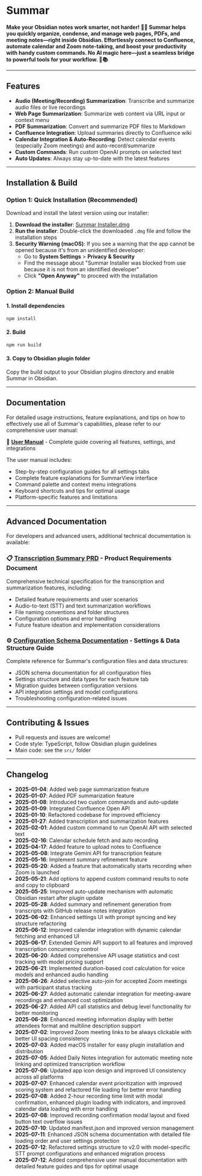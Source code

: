 # Summar

**Make your Obsidian notes work smarter, not harder! 📝✨ Summar helps you quickly organize, condense, and manage web pages, PDFs, and meeting notes—right inside Obsidian. Effortlessly connect to Confluence, automate calendar and Zoom note-taking, and boost your productivity with handy custom commands. No AI magic here—just a seamless bridge to powerful tools for your workflow. 🚀📚**  

---

## Features

- **Audio (Meeting/Recording) Summarization**: Transcribe and summarize audio files or live recordings
- **Web Page Summarization**: Summarize web content via URL input or context menu
- **PDF Summarization**: Convert and summarize PDF files to Markdown
- **Confluence Integration**: Upload summaries directly to Confluence wiki
- **Calendar Integration & Auto-Recording**: Detect calendar events (especially Zoom meetings) and auto-record/summarize
- **Custom Commands**: Run custom OpenAI prompts on selected text
- **Auto Updates**: Always stay up-to-date with the latest features

---

## Installation & Build

### Option 1: Quick Installation (Recommended)

Download and install the latest version using our installer:

1. **Download the installer**: [Summar Installer.dmg](https://github.com/mcgabby/Summar/releases/latest/download/Summar.Installer.dmg)
2. **Run the installer**: Double-click the downloaded `.dmg` file and follow the installation steps
3. **Security Warning (macOS)**: If you see a warning that the app cannot be opened because it's from an unidentified developer:
   - Go to **System Settings** > **Privacy & Security**
   - Find the message about "Summar Installer was blocked from use because it is not from an identified developer"
   - Click **"Open Anyway"** to proceed with the installation

### Option 2: Manual Build

#### 1. Install dependencies

```bash
npm install
```

#### 2. Build

```bash
npm run build
```

#### 3. Copy to Obsidian plugin folder  
Copy the build output to your Obsidian plugins directory and enable Summar in Obsidian.

---

## Documentation

For detailed usage instructions, feature explanations, and tips on how to effectively use all of Summar's capabilities, please refer to our comprehensive user manual:

📖 **[User Manual](docs/user-manual.md)** - Complete guide covering all features, settings, and integrations

The user manual includes:
- Step-by-step configuration guides for all settings tabs
- Complete feature explanations for SummarView interface
- Command palette and context menu integrations
- Keyboard shortcuts and tips for optimal usage
- Platform-specific features and limitations

---

## Advanced Documentation

For developers and advanced users, additional technical documentation is available:

### 📋 **[Transcription Summary PRD](docs/transcription-summary-prd.md)** - Product Requirements Document
Comprehensive technical specification for the transcription and summarization features, including:
- Detailed feature requirements and user scenarios
- Audio-to-text (STT) and text summarization workflows
- File naming conventions and folder structures
- Configuration options and error handling
- Future feature ideation and implementation considerations

### ⚙️ **[Configuration Schema Documentation](docs/json-schema.md)** - Settings & Data Structure Guide
Complete reference for Summar's configuration files and data structures:
- JSON schema documentation for all configuration files
- Settings structure and data types for each feature tab
- Migration guides between configuration versions
- API integration settings and model configurations
- Troubleshooting configuration-related issues

---

## Contributing & Issues

- Pull requests and issues are welcome!
- Code style: TypeScript, follow Obsidian plugin guidelines
- Main code: see the `src/` folder

---

## Changelog

- **2025-01-04**: Added web page summarization feature
- **2025-01-07**: Added PDF summarization feature
- **2025-01-08**: Introduced two custom commands and auto-update
- **2025-01-09**: Integrated Confluence Open API
- **2025-01-10**: Refactored codebase for improved efficiency
- **2025-01-27**: Added transcription and summarization features
- **2025-02-01**: Added custom command to run OpenAI API with selected text
- **2025-02-16**: Calendar schedule fetch and auto recording
- **2025-04-17**: Added feature to upload notes to Confluence
- **2025-05-08**: Integrate Gemini API for transcription feature
- **2025-05-16**: Implement summary refinement feature
- **2025-05-20**: Added a feature that automatically starts recording when Zoom is launched
- **2025-05-21**: Add options to append custom command results to note and copy to clipboard
- **2025-05-25**: Improved auto-update mechanism with automatic Obsidian restart after plugin update
- **2025-05-28**: Added summary and refinement generation from transcripts with GitHub release notes integration
- **2025-06-02**: Enhanced settings UI with prompt syncing and key structure refactoring
- **2025-06-12**: Improved calendar integration with dynamic calendar fetching and enhanced UI
- **2025-06-17**: Extended Gemini API support to all features and improved transcription concurrency control
- **2025-06-20**: Added comprehensive API usage statistics and cost tracking with model pricing support
- **2025-06-21**: Implemented duration-based cost calculation for voice models and enhanced audio handling
- **2025-06-26**: Added selective auto-join for accepted Zoom meetings with participant status tracking
- **2025-06-27**: Added automatic calendar integration for meeting-aware recordings and enhanced cost optimization
- **2025-06-27**: Added API call statistics and debug level functionality for better monitoring
- **2025-06-28**: Enhanced meeting information display with better attendees format and multiline description support
- **2025-07-02**: Improved Zoom meeting links to be always clickable with better UI spacing consistency
- **2025-07-03**: Added macOS installer for easy plugin installation and distribution
- **2025-07-05**: Added Daily Notes integration for automatic meeting note linking and optimized transcription workflow
- **2025-07-06**: Updated app icon design and improved UI consistency across all platforms
- **2025-07-07**: Enhanced calendar event prioritization with improved scoring system and refactored file loading for better error handling
- **2025-07-08**: Added 2-hour recording time limit with modal confirmation, enhanced plugin loading with indicators, and improved calendar data loading with error handling
- **2025-07-08**: Improved recording confirmation modal layout and fixed button text overflow issues
- **2025-07-10**: Updated manifest.json and improved version management
- **2025-07-11**: Enhanced JSON schema documentation with detailed file loading order and user settings protection
- **2025-07-12**: Refactored settings structure to v2.0 with model-specific STT prompt configurations and enhanced migration process
- **2025-07-12**: Added comprehensive user manual documentation with detailed feature guides and tips for optimal usage 